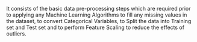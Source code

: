 It consists of the basic data pre-processing steps which are required prior to applying any Machine Learning Algorithms to fill any missing values in the dataset, to convert Categorical Variables, to Split the data into Training set and Test set and to perform Feature Scaling to reduce the effects of outliers.
